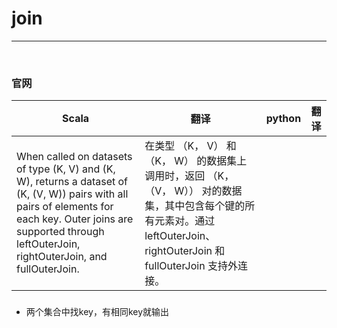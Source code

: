 # join


-----

<br>


### 官网
| Scala                                                                                                                                                                                                                   | 翻译                                                                                                                      | python | 翻译  |
|-------------------------------------------------------------------------------------------------------------------------------------------------------------------------------------------------------------------------|-------------------------------------------------------------------------------------------------------------------------|--------|-----|
| 	When called on datasets of type (K, V) and (K, W), returns a dataset of (K, (V, W)) pairs with all pairs of elements for each key. Outer joins are supported through leftOuterJoin, rightOuterJoin, and fullOuterJoin. | 	在类型 （K， V） 和 （K， W） 的数据集上调用时，返回 （K， （V， W）） 对的数据集，其中包含每个键的所有元素对。通过 leftOuterJoin、rightOuterJoin 和 fullOuterJoin 支持外连接。 |||


### 
- 两个集合中找key，有相同key就输出